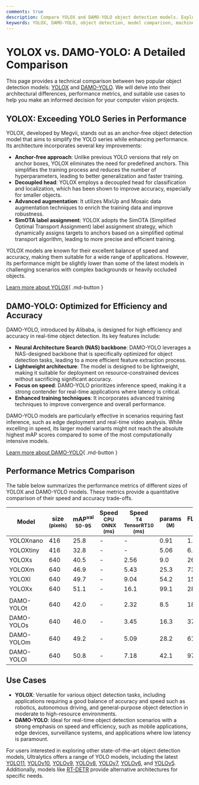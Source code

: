 ```yaml
---
comments: true
description: Compare YOLOX and DAMO-YOLO object detection models. Explore architecture, performance, and use cases to find the best fit for your ML projects.
keywords: YOLOX, DAMO-YOLO, object detection, model comparison, machine learning, computer vision, neural networks, performance metrics, AI tools
---
```


# YOLOX vs. DAMO-YOLO: A Detailed Comparison

<script async src="https://cdn.jsdelivr.net/npm/chart.js@3.9.1/dist/chart.min.js"></script>
<script defer src="../../javascript/benchmark.js"></script>

<canvas id="modelComparisonChart" width="1024" height="400" active-models='["YOLOX", "DAMO-YOLO"]'></canvas>

This page provides a technical comparison between two popular object detection models: [YOLOX](https://arxiv.org/abs/2107.08430) and [DAMO-YOLO](https://arxiv.org/abs/2111.15666). We will delve into their architectural differences, performance metrics, and suitable use cases to help you make an informed decision for your computer vision projects.

## YOLOX: Exceeding YOLO Series in Performance

YOLOX, developed by Megvii, stands out as an anchor-free object detection model that aims to simplify the YOLO series while enhancing performance. Its architecture incorporates several key improvements:

- **Anchor-free approach**: Unlike previous YOLO versions that rely on anchor boxes, YOLOX eliminates the need for predefined anchors. This simplifies the training process and reduces the number of hyperparameters, leading to better generalization and faster training.
- **Decoupled head**: YOLOX employs a decoupled head for classification and localization, which has been shown to improve accuracy, especially for smaller objects.
- **Advanced augmentation**: It utilizes MixUp and Mosaic data augmentation techniques to enrich the training data and improve robustness.
- **SimOTA label assignment**: YOLOX adopts the SimOTA (Simplified Optimal Transport Assignment) label assignment strategy, which dynamically assigns targets to anchors based on a simplified optimal transport algorithm, leading to more precise and efficient training.

YOLOX models are known for their excellent balance of speed and accuracy, making them suitable for a wide range of applications. However, its performance might be slightly lower than some of the latest models in challenging scenarios with complex backgrounds or heavily occluded objects.

[Learn more about YOLOX](https://arxiv.org/abs/2107.08430){ .md-button }

## DAMO-YOLO: Optimized for Efficiency and Accuracy

DAMO-YOLO, introduced by Alibaba, is designed for high efficiency and accuracy in real-time object detection. Its key features include:

- **Neural Architecture Search (NAS) backbone**: DAMO-YOLO leverages a NAS-designed backbone that is specifically optimized for object detection tasks, leading to a more efficient feature extraction process.
- **Lightweight architecture**: The model is designed to be lightweight, making it suitable for deployment on resource-constrained devices without sacrificing significant accuracy.
- **Focus on speed**: DAMO-YOLO prioritizes inference speed, making it a strong contender for real-time applications where latency is critical.
- **Enhanced training techniques**: It incorporates advanced training techniques to improve convergence and overall performance.

DAMO-YOLO models are particularly effective in scenarios requiring fast inference, such as edge deployment and real-time video analysis. While excelling in speed, its larger model variants might not reach the absolute highest mAP scores compared to some of the most computationally intensive models.

[Learn more about DAMO-YOLO](https://arxiv.org/abs/2111.15666){ .md-button }

## Performance Metrics Comparison

The table below summarizes the performance metrics of different sizes of YOLOX and DAMO-YOLO models. These metrics provide a quantitative comparison of their speed and accuracy trade-offs.

| Model      | size<br><sup>(pixels) | mAP<sup>val<br>50-95 | Speed<br><sup>CPU ONNX<br>(ms) | Speed<br><sup>T4 TensorRT10<br>(ms) | params<br><sup>(M) | FLOPs<br><sup>(B) |
| ---------- | --------------------- | -------------------- | ------------------------------ | ----------------------------------- | ------------------ | ----------------- |
| YOLOXnano  | 416                   | 25.8                 | -                              | -                                   | 0.91               | 1.08              |
| YOLOXtiny  | 416                   | 32.8                 | -                              | -                                   | 5.06               | 6.45              |
| YOLOXs     | 640                   | 40.5                 | -                              | 2.56                                | 9.0                | 26.8              |
| YOLOXm     | 640                   | 46.9                 | -                              | 5.43                                | 25.3               | 73.8              |
| YOLOXl     | 640                   | 49.7                 | -                              | 9.04                                | 54.2               | 155.6             |
| YOLOXx     | 640                   | 51.1                 | -                              | 16.1                                | 99.1               | 281.9             |
|            |                       |                      |                                |                                     |                    |                   |
| DAMO-YOLOt | 640                   | 42.0                 | -                              | 2.32                                | 8.5                | 18.1              |
| DAMO-YOLOs | 640                   | 46.0                 | -                              | 3.45                                | 16.3               | 37.8              |
| DAMO-YOLOm | 640                   | 49.2                 | -                              | 5.09                                | 28.2               | 61.8              |
| DAMO-YOLOl | 640                   | 50.8                 | -                              | 7.18                                | 42.1               | 97.3              |

## Use Cases

- **YOLOX**: Versatile for various object detection tasks, including applications requiring a good balance of accuracy and speed such as robotics, autonomous driving, and general-purpose object detection in moderate to high-resource environments.
- **DAMO-YOLO**: Ideal for real-time object detection scenarios with a strong emphasis on speed and efficiency, such as mobile applications, edge devices, surveillance systems, and applications where low latency is paramount.

For users interested in exploring other state-of-the-art object detection models, Ultralytics offers a range of YOLO models, including the latest [YOLO11](https://docs.ultralytics.com/models/yolo11/), [YOLOv10](https://docs.ultralytics.com/models/yolov10/), [YOLOv9](https://docs.ultralytics.com/models/yolov9/), [YOLOv8](https://docs.ultralytics.com/models/yolov8/), [YOLOv7](https://docs.ultralytics.com/models/yolov7/), [YOLOv6](https://docs.ultralytics.com/models/yolov6/), and [YOLOv5](https://docs.ultralytics.com/models/yolov5/). Additionally, models like [RT-DETR](https://docs.ultralytics.com/models/rtdetr/) provide alternative architectures for specific needs.
